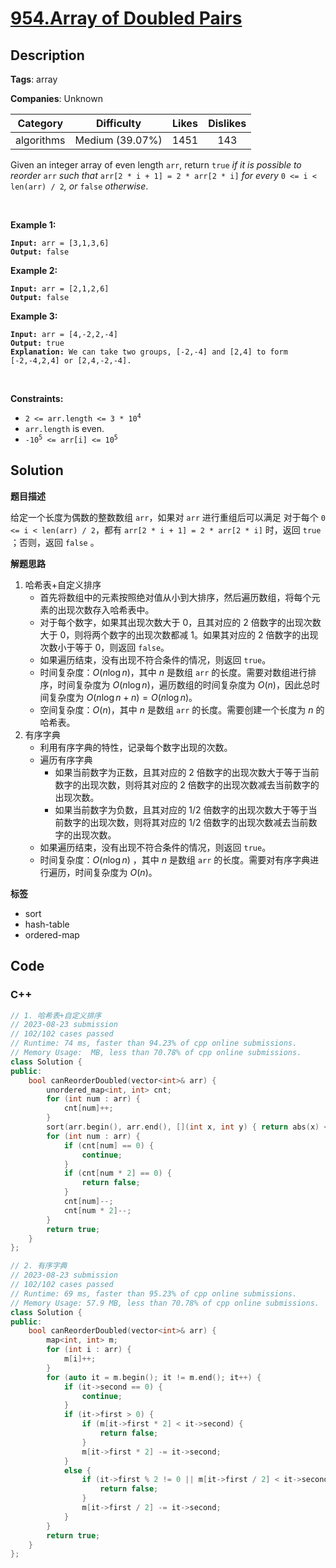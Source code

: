 # [954.Array of Doubled Pairs](https://leetcode.com/problems/array-of-doubled-pairs/description/)

## Description

**Tags**: array

**Companies**: Unknown

|  Category  |   Difficulty    | Likes | Dislikes |
| :--------: | :-------------: | :---: | :------: |
| algorithms | Medium (39.07%) | 1451  |   143    |

<p>Given an integer array of even length <code>arr</code>, return <code>true</code><em> if it is possible to reorder </em><code>arr</code><em> such that </em><code>arr[2 * i + 1] = 2 * arr[2 * i]</code><em> for every </em><code>0 &lt;= i &lt; len(arr) / 2</code><em>, or </em><code>false</code><em> otherwise</em>.</p>
<p>&nbsp;</p>
<p><strong class="example">Example 1:</strong></p>
<pre><code><strong>Input:</strong> arr = [3,1,3,6]
<strong>Output:</strong> false</code></pre>
<p><strong class="example">Example 2:</strong></p>
<pre><code><strong>Input:</strong> arr = [2,1,2,6]
<strong>Output:</strong> false</code></pre>
<p><strong class="example">Example 3:</strong></p>
<pre><code><strong>Input:</strong> arr = [4,-2,2,-4]
<strong>Output:</strong> true
<strong>Explanation:</strong> We can take two groups, [-2,-4] and [2,4] to form [-2,-4,2,4] or [2,4,-2,-4].</code></pre>
<p>&nbsp;</p>
<p><strong>Constraints:</strong></p>
<ul>
  <li><code>2 &lt;= arr.length &lt;= 3 * 10<sup>4</sup></code></li>
  <li><code>arr.length</code> is even.</li>
  <li><code>-10<sup>5</sup> &lt;= arr[i] &lt;= 10<sup>5</sup></code></li>
</ul>

## Solution

**题目描述**

给定一个长度为偶数的整数数组 `arr`，如果对 `arr` 进行重组后可以满足 对于每个 `0 <= i < len(arr) / 2`，都有 `arr[2 * i + 1] = 2 * arr[2 * i]` 时，返回 `true` ；否则，返回 `false` 。

**解题思路**

1. 哈希表+自定义排序
   - 首先将数组中的元素按照绝对值从小到大排序，然后遍历数组，将每个元素的出现次数存入哈希表中。
   - 对于每个数字，如果其出现次数大于 0，且其对应的 2 倍数字的出现次数大于 0，则将两个数字的出现次数都减 1。如果其对应的 2 倍数字的出现次数小于等于 0，则返回 `false`。
   - 如果遍历结束，没有出现不符合条件的情况，则返回 `true`。
   - 时间复杂度：$O(n \log n)$，其中 $n$ 是数组 `arr` 的长度。需要对数组进行排序，时间复杂度为 $O(n \log n)$，遍历数组的时间复杂度为 $O(n)$，因此总时间复杂度为 $O(n \log n + n) = O(n \log n)$。
   - 空间复杂度：$O(n)$，其中 $n$ 是数组 `arr` 的长度。需要创建一个长度为 $n$ 的哈希表。
2. 有序字典
   - 利用有序字典的特性，记录每个数字出现的次数。
   - 遍历有序字典
     - 如果当前数字为正数，且其对应的 2 倍数字的出现次数大于等于当前数字的出现次数，则将其对应的 2 倍数字的出现次数减去当前数字的出现次数。
     - 如果当前数字为负数，且其对应的 1/2 倍数字的出现次数大于等于当前数字的出现次数，则将其对应的 1/2 倍数字的出现次数减去当前数字的出现次数。
   - 如果遍历结束，没有出现不符合条件的情况，则返回 `true`。
   - 时间复杂度：$O(n \log n)$ ，其中 $n$ 是数组 `arr` 的长度。需要对有序字典进行遍历，时间复杂度为 $O(n)$。

**标签**

- sort
- hash-table
- ordered-map

<!-- code start -->
## Code

### C++

```cpp
// 1. 哈希表+自定义排序
// 2023-08-23 submission
// 102/102 cases passed
// Runtime: 74 ms, faster than 94.23% of cpp online submissions.
// Memory Usage:  MB, less than 70.78% of cpp online submissions.
class Solution {
public:
    bool canReorderDoubled(vector<int>& arr) {
        unordered_map<int, int> cnt;
        for (int num : arr) {
            cnt[num]++;
        }
        sort(arr.begin(), arr.end(), [](int x, int y) { return abs(x) < abs(y); });
        for (int num : arr) {
            if (cnt[num] == 0) {
                continue;
            }
            if (cnt[num * 2] == 0) {
                return false;
            }
            cnt[num]--;
            cnt[num * 2]--;
        }
        return true;
    }
};
```

```cpp
// 2. 有序字典
// 2023-08-23 submission
// 102/102 cases passed
// Runtime: 69 ms, faster than 95.23% of cpp online submissions.
// Memory Usage: 57.9 MB, less than 70.78% of cpp online submissions.
class Solution {
public:
    bool canReorderDoubled(vector<int>& arr) {
        map<int, int> m;
        for (int i : arr) {
            m[i]++;
        }
        for (auto it = m.begin(); it != m.end(); it++) {
            if (it->second == 0) {
                continue;
            }
            if (it->first > 0) {
                if (m[it->first * 2] < it->second) {
                    return false;
                }
                m[it->first * 2] -= it->second;
            }
            else {
                if (it->first % 2 != 0 || m[it->first / 2] < it->second) {
                    return false;
                }
                m[it->first / 2] -= it->second;
            }
        }
        return true;
    }
};
```

<!-- code end -->
